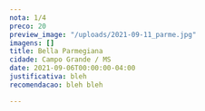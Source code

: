 ```yaml
---
nota: 1/4
preco: 20
preview_image: "/uploads/2021-09-11_parme.jpg"
imagens: []
title: Bella Parmegiana
cidade: Campo Grande / MS
date: 2021-09-06T00:00:00-04:00
justificativa: bleh
recomendacao: bleh bleh

---
```

